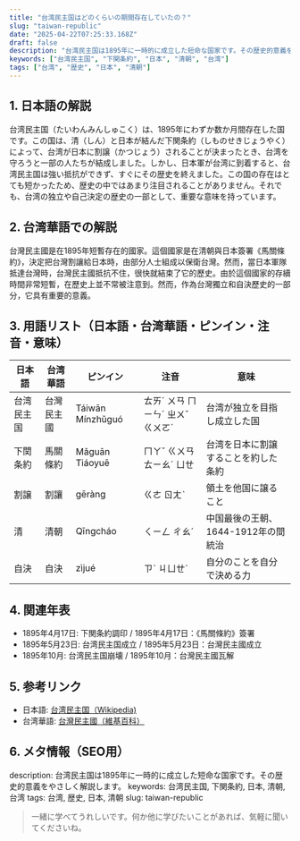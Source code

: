 ```yaml
---
title: "台湾民主国はどのくらいの期間存在していたの？"
slug: "taiwan-republic"
date: "2025-04-22T07:25:33.168Z"
draft: false
description: "台湾民主国は1895年に一時的に成立した短命な国家です。その歴史的意義をやさしく解説します。"
keywords: ["台湾民主国", "下関条約", "日本", "清朝", "台湾"]
tags: ["台湾", "歴史", "日本", "清朝"]
---
```


## 1. 日本語の解説
台湾民主国（たいわんみんしゅこく）は、1895年にわずか数か月間存在した国です。この国は、清（しん）と日本が結んだ下関条約（しものせきじょうやく）によって、台湾が日本に割譲（かつじょう）されることが決まったとき、台湾を守ろうと一部の人たちが結成しました。しかし、日本軍が台湾に到着すると、台湾民主国は強い抵抗ができず、すぐにその歴史を終えました。この国の存在はとても短かったため、歴史の中ではあまり注目されることがありません。それでも、台湾の独立や自己決定の歴史の一部として、重要な意味を持っています。

## 2. 台湾華語での解説  
台灣民主國是在1895年短暫存在的國家。這個國家是在清朝與日本簽署《馬關條約》，決定把台灣割讓給日本時，由部分人士組成以保衛台灣。然而，當日本軍隊抵達台灣時，台灣民主國抵抗不住，很快就結束了它的歷史。由於這個國家的存續時間非常短暫，在歷史上並不常被注意到。然而，作為台灣獨立和自決歷史的一部分，它具有重要的意義。

## 3. 用語リスト（日本語・台湾華語・ピンイン・注音・意味）
| 日本語       | 台湾華語   | ピンイン  | 注音      | 意味                                       |
|--------------|------------|--------|-----------|------------------------------------------|
| 台湾民主国   | 台灣民主國 | Táiwān Mínzhǔguó | ㄊㄞˊ ㄨㄢ ㄇㄧㄣˊ ㄓㄨˇ ㄍㄨㄛˊ | 台湾が独立を目指し成立した国                      |
| 下関条約     | 馬關條約   | Mǎguān Tiáoyuē | ㄇㄚˇ ㄍㄨㄢ ㄊㄧㄠˊ ㄩㄝ | 台湾を日本に割譲することを約した条約           |
| 割譲         | 割讓       | gēràng  | ㄍㄜ ㄖㄤˋ | 領土を他国に譲ること                         |
| 清           | 清朝       | Qīngcháo | ㄑㄧㄥ ㄔㄠˊ | 中国最後の王朝、1644-1912年の間統治       |
| 自決         | 自決       | zìjué   | ㄗˋ ㄐㄩㄝˊ | 自分のことを自分で決める力                   |

## 4. 関連年表
- 1895年4月17日: 下関条約調印 / 1895年4月17日：《馬關條約》簽署
- 1895年5月23日: 台湾民主国成立 / 1895年5月23日：台灣民主國成立
- 1895年10月: 台湾民主国崩壊 / 1895年10月：台灣民主國瓦解

## 5. 参考リンク  
- 日本語: [台湾民主国（Wikipedia)](https://ja.wikipedia.org/wiki/台湾民主国)
- 台湾華語: [台灣民主國（維基百科）](https://zh.wikipedia.org/wiki/台灣民主國)

## 6. メタ情報（SEO用）
description: 台湾民主国は1895年に一時的に成立した短命な国家です。その歴史的意義をやさしく解説します。
keywords: 台湾民主国, 下関条約, 日本, 清朝, 台湾
tags: 台湾, 歴史, 日本, 清朝
slug: taiwan-republic

>一緒に学べてうれしいです。何か他に学びたいことがあれば、気軽に聞いてくださいね。